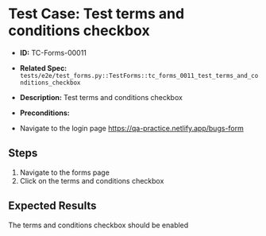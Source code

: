 # Test Case: Test terms and conditions checkbox
- **ID:** TC-Forms-00011
- **Related Spec:** `tests/e2e/test_forms.py::TestForms::tc_forms_0011_test_terms_and_conditions_checkbox`
- **Description:** Test terms and conditions checkbox

- **Preconditions:**
- Navigate to the login page https://qa-practice.netlify.app/bugs-form

## Steps 
1. Navigate to the forms page 
2. Click on the terms and conditions checkbox



## Expected Results
The terms and conditions checkbox should be enabled 